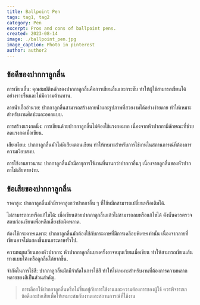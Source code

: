 ```yaml
---
title: Ballpoint Pen
tags: tag1, tag2
category: Pen
excerpt: Pros and cons of ballpoint pens.
created: 2023-08-14
image: ./ballpoint_pen.jpg
image_caption: Photo in pinterest
author: author2
---
```


## ข้อดีของปากกาลูกลื่น

การเขียนลื่น: คุณสมบัติหลักของปากกาลูกลื่นคือการเขียนลื่นและกระชับ ทำให้ผู้ใช้สามารถเขียนได้อย่างราบรื่นและไม่มีความต้านทาน.

ลายน้ำเอื้ออำนวย: ปากกาลูกลื่นสามารถสร้างลายน้ำและรูปภาพที่สวยงามได้อย่างง่ายดาย ทำให้เหมาะสำหรับงานศิลปะและออกแบบ.

การสร้างแรงกดนิ่ง: การเขียนด้วยปากกาลูกลื่นไม่ต้องใช้แรงกดมาก เนื่องจากหัวปากกามีลักษณะที่ช่วยลดแรงกดเมื่อเขียน.

เสียงเงียบ: ปากกาลูกลื่นมักไม่มีเสียงตอนเขียน ทำให้เหมาะสำหรับการใช้งานในสถานการณ์ที่ต้องการความเงียบสงบ.

การใช้งานยาวนาน: ปากกาลูกลื่นมักมีอายุการใช้งานที่นานกว่าปากกาอื่นๆ เนื่องจากลูกลื่นของหัวปากกาไม่เสียหายง่าย.

## ข้อเสียของปากกาลูกลื่น

ราคาสูง: ปากกาลูกลื่นมักมีราคาสูงกว่าปากกาอื่น ๆ ที่ใช้หมึกสามารถเปลี่ยนหรือเติมได้.

ไม่สามารถลบหรือแก้ไขได้: เมื่อเขียนด้วยปากกาลูกลื่นแล้วไม่สามารถลบหรือแก้ไขได้ ดังนั้นควรตรวจสอบก่อนเขียนเพื่อหลีกเลี่ยงข้อผิดพลาด.

ต้องใช้กระดาษเฉพาะ: ปากกาลูกลื่นมักต้องใช้กับกระดาษที่มีการเคลือบพิเศษเท่านั้น เนื่องจากลายที่เขียนอาจไม่แสดงขึ้นบนกระดาษทั่วไป.

ความหมุนเวียนของหัวปากกา: หัวปากกาลูกลื่นบางครั้งอาจหมุนเวียนเมื่อเขียน ทำให้สามารถเขียนเส้นทางแบบโค้งหรือลูกลื่นได้ยากขึ้น.

จำกัดในการใช้สี: ปากกาลูกลื่นมักมีจำกัดในการใช้สี ทำให้ไม่เหมาะสำหรับงานที่ต้องการความหลากหลายของสีเป็นส่วนสำคัญ.

> การเลือกใช้ปากกาลูกลื่นหรือไม่ขึ้นอยู่กับการใช้งานและความต้องการของผู้ใช้ ควรพิจารณาข้อดีและข้อเสียเพื่อให้เหมาะสมกับงานและสถานการณ์ที่ใช้งาน